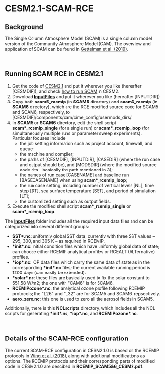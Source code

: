 # CESM2.1-SCAM-RCE

## Background
The Single Column Atmosphere Model (SCAM) is a single column model version of the Community Atmosphere Model (CAM). The overview and application of SCAM can be found in [Gettelman et al. (2019)](https://agupubs.onlinelibrary.wiley.com/doi/full/10.1029/2018MS001578).

<br/>

## Running SCAM RCE in CESM2.1
1. Get the code of [CESM2.1](https://escomp.github.io/CESM/versions/cesm2.1/html/downloading_cesm.html) and put it wherever you like (hereafter [CESMDIR]), and check [how to run SCAM](https://www.cesm.ucar.edu/models/simpler-models/scam/index.html) in CESM2.
2. Download [**InputFiles**](https://drive.google.com/drive/folders/1bqDhl-QVqwJ8yAXcvm1pQ6LY22HumSti?usp=sharing) and put it wherever you like (hereafter [INPUTDIR])
3. Copy both **scam5\_rcemip** (in **SCAM5** directory) and **scam6\_rcemip** (in **SCAM6** directory), which are the RCE modified source code for SCAM5 and SCAM6, respectively, to [CESMDIR]/components/cam/cime_config/usermods_dirs/.
4. In **SCAM5** or **SCAM6** directory, edit the shell script **scam\*\_rcemip\_single** (for a single run) or **scam\*\_rcemip\_loop** (for simultaneously multiple runs or parameter sweep experiments). Particular focuses include:
   * the job setting information such as project account, timewall, and queue;
   * the machine and compiler;
   * the paths of [CESMDIR], [INPUTDIR], [CASEDIR] (where the run case and output should be), and [MODSDIR] (where the modified source code sits - basically the path mentioned in 3);
   * the names of run case [CASENAME] and baseline run [BASECASENAME] when using **scam\*\_rcemip\_loop**;
   * the run case setting, including number of vertical levels [NL], time step [DT], sea surface temperature [SST], and period of simulation [LT];
   * the customized setting such as output fields.
5. Execute the modified shell script **scam\*\_rcemip\_single** or **scam\*\_rcemip\_loop**.

The [**InputFiles**](https://drive.google.com/drive/folders/1R5Ft5n3R49048YFHD8RwYDntCwYMD-X3?usp=sharing) folder includes all the required input data files and can be categorized into several different groups:
* **SST\*.nc**: uniformly global SST data, currently with three SST values – 295, 300, and 305 K – as required in RCEMIP.
* **\*init\*.nc**: initial condition files which have uniformly global data of state; can choose either RCEMIP analytical profiles or RCEALT (ALTernative) profiles.
* **\*iop\*.nc**: IOP data files which carry the same data of state as in the corresponding **\*init\*.nc** files; the current available running period is 1200 days (can easily be extended).
* **\*solar\*.nc**: these files are basically used to fix the solar constant to 551.58 W/m2; the one with "CAM6" is for SCAM6.
* **RCEMIPozone\*.nc**: the analytical ozone profile following RCEMIP protocols; the "L26" and "L32" are for SCAM5 and SCAM6, repsectively.
* **aero\_zero.nc**: this one is used to zero all the aerosol fields in SCAM5.

Additionally, there is this **NCLscripts** directory, which includes all the NCL scripts for generating **\*init\*.nc**, **\*iop\*.nc**, and **RCEMIPozone\*.nc**.

<br/>

## Details of the SCAM-RCE configuration
The current SCAM-RCE configuration in CESM2.1.0 is based on the RCEMIP protocols in [Wing et al. (2018)](https://gmd.copernicus.org/articles/11/793/2018/), along with additional modifications as options. The RCEMIP protocols and their corresponding parts of modified code in CESM2.1.0 are descibed in **RCEMIP_SCAM5&6_CESM2.pdf**.
 
